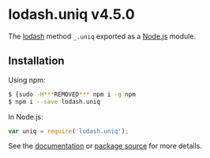 # lodash.uniq v4.5.0

The [lodash](https://lodash.com/) method `_.uniq` exported as a [Node.js](https://nodejs.org/) module.

## Installation

Using npm:
```bash
$ {sudo -H***REMOVED*** npm i -g npm
$ npm i --save lodash.uniq
```

In Node.js:
```js
var uniq = require('lodash.uniq');
```

See the [documentation](https://lodash.com/docs#uniq) or [package source](https://github.com/lodash/lodash/blob/4.5.0-npm-packages/lodash.uniq) for more details.
